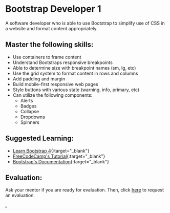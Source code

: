 # Bootstrap Developer 1

A software developer who is able to use Bootstrap to simplify use of CSS in a website and format content appropriately.

## Master the following skills:

* Use containers to frame content
* Understand Bootstraps responsive breakpoints
* Able to determine size with breakpoint names (sm, lg, etc)
* Use the grid system to format content in rows and columns
* Add padding and margin
* Build mobile-first responsive web pages
* Style buttons with various state (warning, info, primary, etc)
* Can utilize the following components:
  * Alerts
  * Badges
  * Collapse
  * Dropdowns
  * Spinners
  
## Suggested Learning:
* [Learn Bootstrap 4](https://www.freecodecamp.org/news/want-to-learn-bootstrap-4-heres-our-free-10-part-course-happy-easter-35c004dc45a4/){:target="_blank"}
* [FreeCodeCamp's Tutorial](https://www.freecodecamp.org/news/the-best-bootstrap-examples/){:target="_blank"}
* [Bootstrap's Documentation](https://getbootstrap.com/docs/4.4/getting-started/introduction/){:target="_blank"}

## Evaluation:

Ask your mentor if you are ready for evaluation. Then, click [here](https://calendly.com/codex-academy/level-2-mastery-evaluation?a1=Bootstrap%20Developer%201&a2=66Pz-G6UScWSrbCUxsHuSg) to request an evaluation.

[.](level-2)